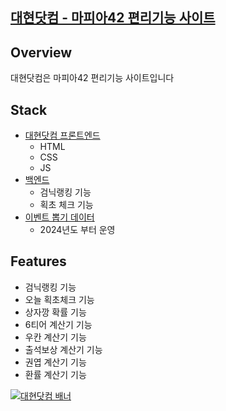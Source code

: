 ## [대현닷컴 - 마피아42 편리기능 사이트]([https://.me/](http://xn--vk1b177d.com/))

## Overview
대현닷컴은 마피아42 편리기능 사이트입니다

## Stack
- [대현닷컴 프론트엔드](https://github.com/daehyun-project/daehyuhDotcom)
  + HTML
  + CSS
  + JS
- [백엔드](https://github.com/daehyun-project/mafia42-coloranking)
  + 검닉랭킹 기능
  + 획초 체크 기능
- [이벤트 뽑기 데이터](https://github.com/daehyun-project/mafia42-gacha)
  + 2024년도 부터 운영

## Features
- 검닉랭킹 기능
- 오늘 획초체크 기능
- 상자깡 확률 기능
- 6티어 계산기 기능
- 우칸 계산기 기능
- 출석보상 계산기 기능
- 권엽 계산기 기능
- 환률 계산기 기능

[![대현닷컴 배너](https://github.com/user-attachments/assets/dad28737-0fe1-496c-a7cb-ac28063083bf)](http://xn--vk1b177d.com/)
